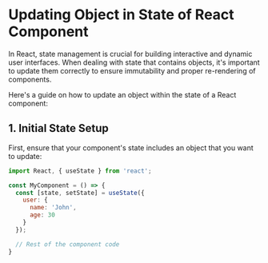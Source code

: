 # Updating Object in State of React Component

In React, state management is crucial for building interactive and dynamic user interfaces. When dealing with state that contains objects, it's important to update them correctly to ensure immutability and proper re-rendering of components.

Here's a guide on how to update an object within the state of a React component:

## 1. Initial State Setup

First, ensure that your component's state includes an object that you want to update:

```javascript
import React, { useState } from 'react';

const MyComponent = () => {
  const [state, setState] = useState({
    user: {
      name: 'John',
      age: 30
    }
  });

  // Rest of the component code
}
